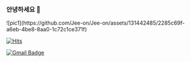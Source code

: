 ### 안녕하세요 👋

<!--
**Jee-on/Jee-on** is a ✨ _special_ ✨ repository because its `README.md` (this file) appears on your GitHub profile.

Here are some ideas to get you started:

- 🔭 I’m currently working on ...
- 🌱 I’m currently learning ...
- 👯 I’m looking to collaborate on ...
- 🤔 I’m looking for help with ...
- 💬 Ask me about ...
- 📫 How to reach me: ...
- 😄 Pronouns: ...
- ⚡ Fun fact: ...
-->
<div></div>
![pic1](https://github.com/Jee-on/Jee-on/assets/131442485/2285c69f-a6eb-4be8-8aa0-1c72c1ce371f)

	
  [![Hits](https://hits.seeyoufarm.com/api/count/incr/badge.svg?url=https://github.com/Jee-on)](https://github.com/Jee-on) 
	


[![Gmail Badge](https://img.shields.io/badge/Gmail-d14836?style=flat-square&logo=Gmail&logoColor=white&link=mailto:tjdgh3586@gmail.com)](mailto:tjdgh3586@gmail.com)

